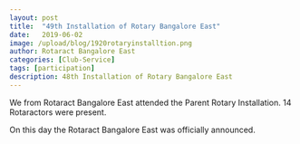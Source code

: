 ```yaml
---
layout: post
title:  "49th Installation of Rotary Bangalore East"
date:   2019-06-02
image: /upload/blog/1920rotaryinstalltion.png
author: Rotaract Bangalore East
categories: [Club-Service]
tags: [participation]
description: 48th Installation of Rotary Bangalore East
---
```

We from Rotaract Bangalore East attended the Parent Rotary Installation. 14 Rotaractors were present.

On this day the Rotaract Bangalore East was officially announced.
